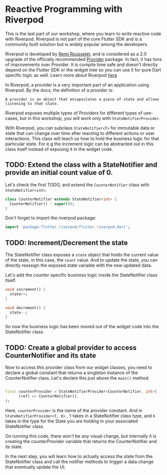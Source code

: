 # Reactive Programming with Riverpod

This is the last part of our workshop, where you learn to write reactive code with Riverpod.
Riverpod is not part of the core Flutter SDK and is a community built solution but is widely popular
among the developers.

Riverpod is developed by [Remi Rousselet](https://github.com/rrousselGit), and is considered as a
2.0 upgrade of the officially recommended [Provider](https://pub.dev/packages/provider) package. In
fact, it has tons of improvements over Provider. It is compile time safe and doesn't directly depend
on the Flutter SDK or the widget tree so you can use it for pure Dart specific logic as well. Learn
more about Riverpod [here](https://riverpod.dev/)

In Riverpod, a provider is a very important part of an application using Riverpod. By the docs, the
definition of a provider is:

``A provider is an object that encapsulates a piece of state and allows listening to that state.``

Riverpod exposes multiple types of Providers for different types of use-cases, but in this workshop,
you will work only with `StateNotifierProvider`.

With Riverpod, you can subclass `StateNotifier<T>` for immutable data or state that can change over
time after reacting to different actions or user interactions. This class will teach us how to hold
the business logic for that particular state. For e.g the increment logic can be abstracted out in
this class itself instead of exposing it in the widget code.

## TODO: Extend the class with a StateNotifier<int> and provide an initial count value of 0.

Let's check the first TODO, and extend the `CounterNotifier` class with `StateNotifier<int>`.

```dart
class CounterNotifier extends StateNotifier<int> {
  CounterNotifier() : super(0);
}
```

Don't forget to import the riverpod package:

```dart
import 'package:flutter_riverpod/flutter_riverpod.dart';
```

## TODO: Increment/Decrement the state

The StateNotifier class exposes a `state` object that holds the current value of the state, in this
case, the `count` value. And to update the state, you can directly reassign the exposed state
variable with the new updated data.

Let's add the counter specific business logic inside the StateNotifier class itself.

```dart
void increment() {
  state++;
}

void decrement() {
  state--;
}
```

So now the business logic has been moved out of the widget code into the StateNotifier class.

## TODO: Create a global provider to access CounterNotifier and its state

Now to access this provider class from our widget classes, you need to declare a global constant
that returns a singleton instance of the CounterNotifier class. Let's declare this just above
the `main()` method.

```dart

final counterProvider = StateNotifierProvider<CounterNotifier, int>(
      (ref) => CounterNotifier(),
);
```

Here, ``counterProvider`` is the name of the provider constant. And in `StateNotifierProvider<T, K>`
, `T` takes in a StateNotifier class type, and `K` takes in the type for the State you are holding
in your associated StateNotifier class. 

On running this code, there won't be any visual change, but internally it is creating the
counterProvider variable that returns the CounterNotifier and its state.

In the next step, you will learn how to actually access the state from the StateNotifier class and
call the notifier methods to trigger a data change that eventually update the UI.